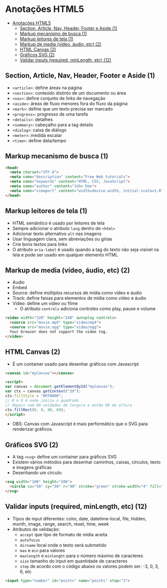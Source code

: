 # Anotações HTML5

- [Anotações HTML5](#anotações-html5)
  - [Section, Article, Nav, Header, Footer e Aside (1)](#section-article-nav-header-footer-e-aside-1)
  - [Markup mecanismo de busca (1)](#markup-mecanismo-de-busca-1)
  - [Markup leitores de tela (1)](#markup-leitores-de-tela-1)
  - [Markup de media (vídeo, áudio, etc) (2)](#markup-de-media-vídeo-áudio-etc-2)
  - [HTML Canvas (2)](#html-canvas-2)
  - [Gráficos SVG (2)](#gráficos-svg-2)
  - [Validar inputs (required, minLength, etc) (12)](#validar-inputs-required-minlength-etc-12)

## Section, Article, Nav, Header, Footer e Aside (1)

- `<article>`: define áreas na página
- `<section>`: conteúdo distinto de um documento ou área
- `<nav>`: define conjunto de links de navegação
- `<aside>`: áreas de fluxo menores fora do fluxo da página
- `<mark>`: define que um texto precisa ser marcado
- `<progress>`: progresso de uma tarefa
- `<details>`: detalhes
- `<summary>`: cabeçalho para a tag details
- `<dialog>`: caixa de diálogo
- `<meter>`: medida escalar
- `<time>`: define data/tempo

## Markup mecanismo de busca (1)

```html
<head>
  <meta charset="UTF-8">
  <meta name="description" content="Free Web tutorials">
  <meta name="keywords" content="HTML, CSS, JavaScript">
  <meta name="author" content="John Doe">
  <meta name="viewport" content="width=device-width, initial-scale=1.0">
</head>
```

## Markup leitores de tela (1)

- HTML semântico é usado por leitores de tela
- Sempre adicionar o atributo `lang` dentro de `<html>`
- Adicionar texto alternativo `alt` nas imagens
- Usar linguagem clara, sem abreviações ou gírias
- Crie bons textos para links
- O atributo `aria-label` é usado quando a tag do texto não seja visível na tela e pode ser usado em qualquer elemento HTML

## Markup de media (vídeo, áudio, etc) (2)

- Audio
- Embed
- Source: define múltiplos recursos de mídia como vídeo e áudio
- Track: define faixas para elementos de mídia como vídeo e áudio
- Video: define um vídeo ou filme
  - O atributo `controls` adiciona controles como play, pause e volume

```html
<video width="320" height="240" autoplay controls>
  <source src="movie.mp4" type="video/mp4">
  <source src="movie.ogg" type="video/ogg">
  Your browser does not support the video tag.
</video>
```

## HTML Canvas (2)

- É um container usado para desenhar gráficos com Javascript

```html
<canvas id="myCanvas"></canvas>

<script>
var canvas = document.getElementById("myCanvas");
var ctx = canvas.getContext("2d");
ctx.fillStyle = "#FF0000";
// 0 e 0 é onde inicia o quadrado
// depois vem 80 unidades de largura e então 80 de altura
ctx.fillRect(0, 0, 80, 80);
</script>
```

- OBS: Canvas com Javascript é mais performático que o SVG para renderizar gráficos.

## Gráficos SVG (2)

- A tag `<svg>` define um container para gráficos SVG
- Existem vários métodos para desenhar caminhos, caixas, círculos, texto e imagens gráficas
- Desenhando um círculo:

```html
<svg width="100" height="100">
  <circle cx="50" cy="50" r="40" stroke="green" stroke-width="4" fill="yellow">
</svg>
```

## Validar inputs (required, minLength, etc) (12)

- Tipos de input diferentes: color, date, datetime-local, file, hidden, month, image, range, search, reset, time, week
- Atributos de validação:
  - `accept` que tipo de formato de mídia aceita
  - `autofocus`
  - `dirname` local onde o texto será submetido
  - `max` e `min` para valores
  - `maxlength` e `minlenght` para o número máximo de caracteres
  - `size` tamanho do input em quantidade de caracteres
  - `step` de acordo com o código abaixo os valores podem ser: -3, 0, 3, 6, etc

```html
<input type="number" id="points" name="points" step="3">
```
